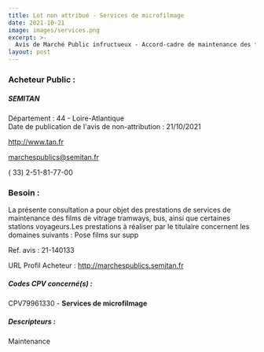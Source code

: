 ```yaml
---
title: Lot non attribué - Services de microfilmage
date: 2021-10-21
image: images/services.png
excerpt: >-
  Avis de Marché Public infructueux - Accord-cadre de maintenance des films de protection des vitrages (3 lots)
layout: post
---
```


### Acheteur Public :
##### SEMITAN
Département : 44 - Loire-Atlantique<br/>
Date de publication de l'avis de non-attribution : 21/10/2021


http://www.tan.fr

marchespublics@semitan.fr

( 33) 2-51-81-77-00
### Besoin :

La présente consultation a pour objet des prestations de services de maintenance des films de vitrage tramways, bus, ainsi que certaines stations voyageurs.Les prestations à réaliser par le titulaire concernent les domaines suivants : Pose films sur supp

Ref. avis : 21-140133

URL Profil Acheteur : http://marchespublics.semitan.fr

##### Codes CPV concerné(s) :
CPV79961330 - **Services de microfilmage** <br/>

##### Descripteurs :
Maintenance <br/>
